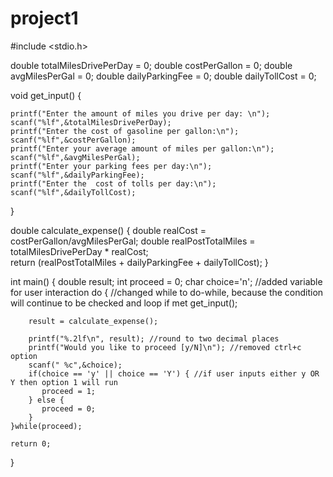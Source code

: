 # project1
#include <stdio.h>

double totalMilesDrivePerDay = 0;
double costPerGallon = 0;
double avgMilesPerGal = 0;
double dailyParkingFee = 0;
double dailyTollCost = 0;

void get_input() {

    printf("Enter the amount of miles you drive per day: \n");
    scanf("%lf",&totalMilesDrivePerDay);
    printf("Enter the cost of gasoline per gallon:\n"); 
    scanf("%lf",&costPerGallon);
    printf("Enter your average amount of miles per gallon:\n");
    scanf("%lf",&avgMilesPerGal);
    printf("Enter your parking fees per day:\n");
    scanf("%lf",&dailyParkingFee);
    printf("Enter the  cost of tolls per day:\n");
    scanf("%lf",&dailyTollCost);
    
}

double calculate_expense() {
    double realCost = costPerGallon/avgMilesPerGal;
    double realPostTotalMiles = totalMilesDrivePerDay * realCost;    
    return (realPostTotalMiles + dailyParkingFee + dailyTollCost);
}

int main() {
    double result;
    int proceed = 0;
    char choice='n'; //added variable for user interaction
    do { //changed while to do-while, because the condition will continue to be checked and loop if met
        get_input();
        
        result = calculate_expense();        

        printf("%.2lf\n", result); //round to two decimal places
        printf("Would you like to proceed [y/N]\n"); //removed ctrl+c option
        scanf(" %c",&choice);
        if(choice == 'y' || choice == 'Y') { //if user inputs either y OR Y then option 1 will run
           proceed = 1;
        } else {
           proceed = 0; 
        } 
    }while(proceed); 
    
    return 0;
}
